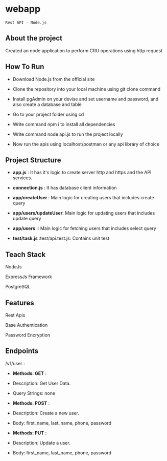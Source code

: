 # webapp


``Rest API - Node.js``



## About the project

Created an node application to perform CRU operations using http request



## How To Run

* Download Node.js from the official site

* Clone the repository into your local machine using git clone command

* Install pgAdmin on your devise and set username and password, and also create a database and table</li>

* Go to your project folder using cd

* Write command npm i to install all dependencies

* Write command node api.js to run the project locally

* Now run the apis using localhost/postman or any api library of choice

## Project Structure

* **app.js** : It has it's logic to create server http and https and the API services.

* **connection.js** : It has database client information

* **app/createUser** : Main logic for creating users that includes create query

* **app/users/updateUser**: Main logic for updating users that includes update query

* **app/users** :: Main logic for fetching users that includes select query

* **test/task.js** :test/api.test.js: Contains unit test

## Teach Stack

NodeJs

ExpressJs Framework

PostgreSQL



## Features

Rest Apis

Base Authentication

Password Encryption



## Endpoints

/v1/user :



- **Methods: GET** :

- Description: Get User Data.

- Query Strings: none

- **Methods: POST** :

- Description: Create a new user.

- Body: first_name, last_name, phone, password

- **Methods: PUT** :

- Description: Update a user.

- Body: first_name, last_name, phone, password